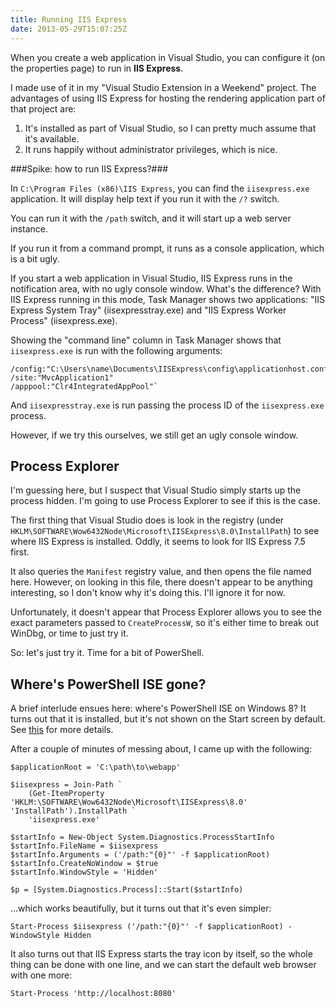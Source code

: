 ```yaml
---
title: Running IIS Express
date: 2013-05-29T15:07:25Z
---
```

When you create a web application in Visual Studio, you can configure it (on the
properties page) to run in **IIS Express**.

I made use of it in my "Visual Studio Extension in a Weekend" project. The
advantages of using IIS Express for hosting the rendering application part of that project are:

1. It's installed as part of Visual Studio, so I can pretty much assume that it's available.
2. It runs happily without administrator privileges, which is nice.

###Spike: how to run IIS Express?###

In `C:\Program Files (x86)\IIS Express`, you can find the `iisexpress.exe` 
application. It will display help text if you run it with the `/?` switch.

You can run it with the `/path` switch, and it will start up a web server instance.

If you run it from a command prompt, it runs as a console application, which is 
a bit ugly.

If you start a web application in Visual Studio, IIS Express runs in the 
notification area, with no ugly console window. What's the difference? 
With IIS Express running in this mode, Task Manager shows two applications: 
"IIS Express System Tray" (iisexpresstray.exe) and "IIS Express Worker Process" 
(iisexpress.exe).

Showing the "command line" column in Task Manager shows that `iisexpress.exe` 
is run with the following arguments:

    /config:"C:\Users\name\Documents\IISExpress\config\applicationhost.config"
    /site:"MvcApplication1"
    /apppool:"Clr4IntegratedAppPool"`

And `iisexpresstray.exe` is run passing the process ID of the `iisexpress.exe` 
process.

However, if we try this ourselves, we still get an ugly console window.

Process Explorer
--

I'm guessing here, but I suspect that Visual Studio simply starts up the process
hidden. I'm going to use Process Explorer to see if this is the case.

The first thing that Visual Studio does is look in the registry (under 
`HKLM\SOFTWARE\Wow6432Node\Microsoft\IISExpress\8.0\InstallPath`) to see where 
IIS Express is installed. Oddly, it seems to look for IIS Express 7.5 first.

It also queries the `Manifest` registry value, and then opens the file named here. 
However, on looking in this file, there doesn't appear to be anything interesting, 
so I don't know why it's doing this. I'll ignore it for now.

Unfortunately, it doesn't appear that Process Explorer allows you to see the 
exact parameters passed to `CreateProcessW`, so it's either time to break out 
WinDbg, or time to just try it.

So: let's just try it. Time for a bit of PowerShell.

Where's PowerShell ISE gone?
--

A brief interlude ensues here: where's PowerShell ISE on Windows 8? It turns out 
that it is installed, but it's not shown on the Start screen by default. 
See [this](http://trekker.net/archives/where-is-the-powershell-ise-in-windows-8/) 
for more details.

After a couple of minutes of messing about, I came up with the following:

    $applicationRoot = 'C:\path\to\webapp'
	
	$iisexpress = Join-Path `
	    (Get-ItemProperty 'HKLM:\SOFTWARE\Wow6432Node\Microsoft\IISExpress\8.0' 'InstallPath').InstallPath `
	    'iisexpress.exe'
	
	$startInfo = New-Object System.Diagnostics.ProcessStartInfo
	$startInfo.FileName = $iisexpress
	$startInfo.Arguments = ('/path:"{0}"' -f $applicationRoot)
	$startInfo.CreateNoWindow = $true
	$startInfo.WindowStyle = 'Hidden'
	
	$p = [System.Diagnostics.Process]::Start($startInfo)

...which works beautifully, but it turns out that it's even simpler:

	Start-Process $iisexpress ('/path:"{0}"' -f $applicationRoot) -WindowStyle Hidden

It also turns out that IIS Express starts the tray icon by itself, so the whole
thing can be done with one line, and we can start the default web browser with one more:

	Start-Process 'http://localhost:8080'

